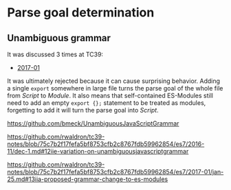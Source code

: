 # Parse goal determination

## Unambiguous grammar

It was discussed 3 times at TC39:
- [2017-01](https://github.com/tc39/tc39-notes/blob/master/es7/2017-01/jan-25.md#13iia-proposed-grammar-change-to-es-modules)

It was ultimately rejected because it can cause surprising behavior.
Adding a single `export` somewhere in large file turns the parse goal of the
whole file from _Script_ to _Module_. It also means that self-contained
ES-Modules still need to add an empty `export {};` statement to be treated as
modules, forgetting to add it will turn the parse goal into _Script_. 


https://github.com/bmeck/UnambiguousJavaScriptGrammar


https://github.com/rwaldron/tc39-notes/blob/75c7b2f17fefa5bf8753cfb2c8767fdb59962854/es7/2016-11/dec-1.md#12iie-variation-on-unambiguousjavascriptgrammar

https://github.com/rwaldron/tc39-notes/blob/75c7b2f17fefa5bf8753cfb2c8767fdb59962854/es7/2017-01/jan-25.md#13iia-proposed-grammar-change-to-es-modules

